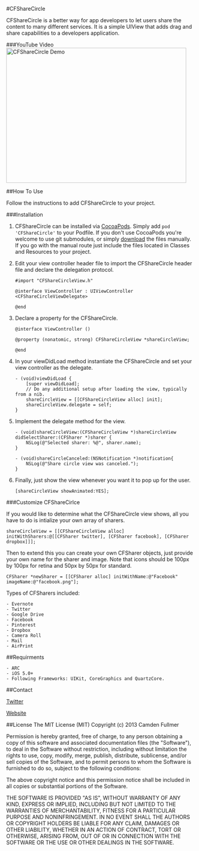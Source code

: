 #CFShareCircle

CFShareCircle is a better way for app developers to let users share the content to many different services. It is a simple UIView that adds drag and share capabilities to a developers application.

###YouTube Video
<a href="http://www.youtube.com/watch?feature=player_embedded&v=-yz1qjddIbs" target="_blank"><img src="http://img.youtube.com/vi/-yz1qjddIbs/0.jpg" alt="CFShareCircle Demo" width="480" height="360"/></a>

##How To Use

Follow the instructions to add CFShareCircle to your project.

###Installation

1. CFShareCircle can be installed via [CocoaPods](http://cocoapods.org/). Simply add `pod 'CFShareCircle'` to your Podfile. If you don't use CocoaPods you're welcome to use git submodules, or simply [download](https://github.com/camdenfullmer/CFShareCircle/archive/master.zip) the files manually. If you go with the manual route just include the files located in Classes and Resources to your project.

2. Edit your view controller header file to import the CFShareCircle header file and declare the delegation protocol.

    ```
    #import "CFShareCircleView.h"
    
    @interface ViewController : UIViewController <CFShareCircleViewDelegate>
    
    @end
    ```
    
3. Declare a property for the CFShareCircle.

    ```
    @interface ViewController ()

    @property (nonatomic, strong) CFShareCircleView *shareCircleView;

    @end
    ```

4. In your viewDidLoad method instantiate the CFShareCircle and set your view controller as the delegate.

    ```
    - (void)viewDidLoad {
        [super viewDidLoad];
        // Do any additional setup after loading the view, typically from a nib.
        shareCircleView = [[CFShareCircleView alloc] init];
        shareCircleView.delegate = self;
    }
    ```

5. Implement the delegate method for the view.

    ``` 
    - (void)shareCircleView:(CFShareCircleView *)shareCircleView didSelectSharer:(CFSharer *)sharer {
        NSLog(@"Selected sharer: %@", sharer.name);
    }
    
    - (void)shareCircleCanceled:(NSNotification *)notification{ 
        NSLog(@"Share circle view was canceled.");
    }
    ```

6. Finally, just show the view whenever you want it to pop up for the user.

    ```
    [shareCircleView showAnimated:YES];
    ```

###Customize CFShareCirlce

If you would like to determine what the CFShareCircle view shows, all you have to do is intialize your own array of sharers.

```
shareCircleView = [[CFShareCircleView alloc] initWithSharers:@[[CFSharer twitter], [CFSharer facebook], [CFSharer dropbox]]];
```

Then to extend this you can create your own CFSharer objects, just provide your own name for the sharer and image. Note that icons should be 100px by 100px for retina and 50px by 50px for standard.

```
CFSharer *newSharer = [[CFSharer alloc] initWithName:@"Facebook" imageName:@"facebook.png"];
```

Types of CFSharers included:

    - Evernote
    - Twitter
    - Google Drive
    - Facebook
    - Pinterest
    - Dropbox
    - Camera Roll
    - Mail
    - AirPrint
    
##Requirments

    - ARC
    - iOS 5.0+
    - Following Frameworks: UIKit, CoreGraphics and QuartzCore.
    
##Contact

[Twitter](https://twitter.com/camdenfullmer)

[Website](https://camdenfullmer.com)
    
##License
The MIT License (MIT)
Copyright (c) 2013 Camden Fullmer

Permission is hereby granted, free of charge, to any person obtaining a copy of this software and associated documentation files (the "Software"), to deal in the Software without restriction, including without limitation the rights to use, copy, modify, merge, publish, distribute, sublicense, and/or sell copies of the Software, and to permit persons to whom the Software is furnished to do so, subject to the following conditions:

The above copyright notice and this permission notice shall be included in all copies or substantial portions of the Software.

THE SOFTWARE IS PROVIDED "AS IS", WITHOUT WARRANTY OF ANY KIND, EXPRESS OR IMPLIED, INCLUDING BUT NOT LIMITED TO THE WARRANTIES OF MERCHANTABILITY, FITNESS FOR A PARTICULAR PURPOSE AND NONINFRINGEMENT. IN NO EVENT SHALL THE AUTHORS OR COPYRIGHT HOLDERS BE LIABLE FOR ANY CLAIM, DAMAGES OR OTHER LIABILITY, WHETHER IN AN ACTION OF CONTRACT, TORT OR OTHERWISE, ARISING FROM, OUT OF OR IN CONNECTION WITH THE SOFTWARE OR THE USE OR OTHER DEALINGS IN THE SOFTWARE.
